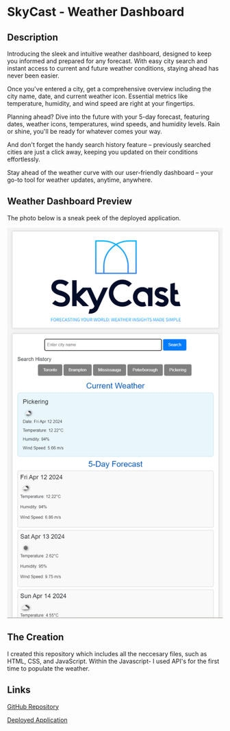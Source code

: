 # SkyCast - Weather Dashboard

## Description

Introducing the sleek and intuitive weather dashboard, designed to keep you informed and prepared for any forecast. With easy city search and instant access to current and future weather conditions, staying ahead has never been easier.

Once you've entered a city, get a comprehensive overview including the city name, date, and current weather icon. Essential metrics like temperature, humidity, and wind speed are right at your fingertips.

Planning ahead? Dive into the future with your 5-day forecast, featuring dates, weather icons, temperatures, wind speeds, and humidity levels. Rain or shine, you'll be ready for whatever comes your way.

And don't forget the handy search history feature – previously searched cities are just a click away, keeping you updated on their conditions effortlessly.

Stay ahead of the weather curve with our user-friendly dashboard – your go-to tool for weather updates, anytime, anywhere.


## Weather Dashboard Preview

The photo below is a sneak peek of the deployed application.

![Photo of Skycast, the Weather Dashboard](./assets/images/SkyCast%20Preview.png)


## The Creation

I created this repository which includes all the neccesary files, such as HTML, CSS, and JavaScript. Within the Javascript- I used API's for the first time to populate the weather.

## Links

[GitHub Repository](https://github.com/NatalieClinton/SkyCast)

[Deployed Application](https://natalieclinton.github.io/SkyCast/)